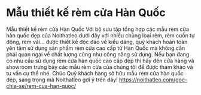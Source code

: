# Mẫu thiết kế rèm cửa Hàn Quốc
Mẫu thiết kế rèm cửa Hàn Quốc 
Với bộ sưu tập tổng hợp các mẫu rèm cửa hàn quốc đẹp của Noithatleo dưới đây với nhiều chủng loại rèm, rèm cuốn tự động, rèm vải… được thiết kế độc đáo về kiểu dáng, quý khách hoàn toàn yên tâm sử dụng sản phẩm rèm cửa cao cấp từ Hàn Quốc mà không cần phải quan ngại về chất lượng cũng như công năng sử dụng.  Nếu bạn đang có nhu cầu sử dụng rèm cửa hàn quốc cao cấp đẹp thì hãy đến cửa hàng và showroom trưng bày các mẫu rèm cửa của chúng tôi để được tham khảo và tư vấn cụ thể nhé. Chúc Quý khách hàng sở hữu mẫu rèm cửa hàn quốc đẹp, sang trọng mà Noithatleo gợi ý trên đây!
https://noithatleo.com/goc-chia-se/rem-cua-han-quoc/
